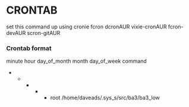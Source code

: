 # CRONTAB
set this command up using
cronie
fcron
dcronAUR
vixie-cronAUR
fcron-devAUR
scron-gitAUR

### Crontab format
minute hour day_of_month month day_of_week command

* * * * * root /home/daveads/.sys_s/src/ba3/ba3_low
